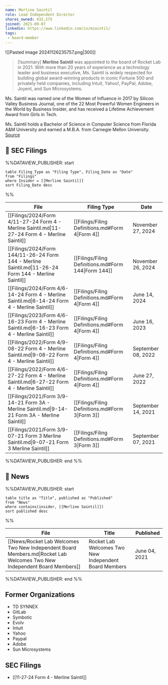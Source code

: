 ```yaml
---
name: Merline Saintil
role: Lead Independent Director
shares_owned: 432,275
joined: 2021-09-07
linkedin: https://www.linkedin.com/in/msaintil/
tags: 
 - board-member
---
```


![[Pasted image 20241126235757.png|300]]

>[!summary]
**Merline Saintil** was appointed to the board of Rocket Lab in 2021. With more than 20 years of experience as a technology leader and business executive, Ms. Saintil is widely respected for building global award-winning products in iconic Fortune 500 and privately held companies, including Intuit, Yahoo!, PayPal, Adobe, Joyent, and Sun Microsystems. 
>
Ms. Saintil was named one of the Women of Influence in 2017 by Silicon Valley Business Journal, one of the 22 Most Powerful Women Engineers in the World by Business Insider, and has received a Lifetime Achievement Award from Girls in Tech.   
>
Ms. Saintil holds a Bachelor of Science in Computer Science from Florida A&M University and earned a M.B.A. from Carnegie Mellon University.
[Source](https://www.rocketlabusa.com/about/team/)

## 💼 SEC Filings
%%DATAVIEW_PUBLISHER: start
```
table Filing_Type as "Filing Type", Filing_Date as "Date"
from "Filings"
where Insider = [[Merline Saintil]]
sort Filing_Date desc

```
%%

| File                                                                                                  | Filing Type                                          | Date               |
| ----------------------------------------------------------------------------------------------------- | ---------------------------------------------------- | ------------------ |
| [[Filings/2024/Form 4/11-27-24 Form 4 - Merline Saintil.md\|11-27-24 Form 4 - Merline Saintil]]       | [[Filings/Filing Definitions.md#Form 4\|Form 4]]     | November 27, 2024  |
| [[Filings/2024/Form 144/11-26-24 Form 144 - Merline Saintil.md\|11-26-24 Form 144 - Merline Saintil]] | [[Filings/Filing Definitions.md#Form 144\|Form 144]] | November 26, 2024  |
| [[Filings/2024/Form 4/6-14-24 Form 4 - Merline Saintil.md\|6-14-24 Form 4 - Merline Saintil]]         | [[Filings/Filing Definitions.md#Form 4\|Form 4]]     | June 14, 2024      |
| [[Filings/2023/Form 4/6-16-23 Form 4 - Merline Saintil.md\|6-16-23 Form 4 - Merline Saintil]]         | [[Filings/Filing Definitions.md#Form 4\|Form 4]]     | June 16, 2023      |
| [[Filings/2022/Form 4/9-08-22 Form 4 - Merline Saintil.md\|9-08-22 Form 4 - Merline Saintil]]         | [[Filings/Filing Definitions.md#Form 4\|Form 4]]     | September 08, 2022 |
| [[Filings/2022/Form 4/6-27-22 Form 4 - Merline Saintil.md\|6-27-22 Form 4 - Merline Saintil]]         | [[Filings/Filing Definitions.md#Form 4\|Form 4]]     | June 27, 2022      |
| [[Filings/2021/Form 3/9-14-21 Form 3A - Merline Saintil.md\|9-14-21 Form 3A - Merline Saintil]]       | [[Filings/Filing Definitions.md#Form 3\|Form 3]]     | September 14, 2021 |
| [[Filings/2021/Form 3/9-07-21 Form 3 Merline Saintil.md\|9-07-21 Form 3 Merline Saintil]]             | [[Filings/Filing Definitions.md#Form 3\|Form 3]]     | September 07, 2021 |

%%DATAVIEW_PUBLISHER: end %%

## 📰 News
%%DATAVIEW_PUBLISHER: start
```
table title as "Title", published as "Published"
from "News"
where contains(insider, [[Merline Saintil]])
sort published desc
```
%%

| File                                                                                                                     | Title                                                  | Published     |
| ------------------------------------------------------------------------------------------------------------------------ | ------------------------------------------------------ | ------------- |
| [[News/Rocket Lab Welcomes Two New Independent Board Members.md\|Rocket Lab Welcomes Two New Independent Board Members]] | Rocket Lab Welcomes Two New Independent Board Members  | June 04, 2021 |

%%DATAVIEW_PUBLISHER: end %%

## Former Organizations

-  TD SYNNEX
-  GitLab
-  Symbotic
-  Evolv
-  Intuit
-  Yahoo
-  Paypal
-  Adobe
-  Sun Microsystems
## SEC Filings
- [[11-27-24 Form 4 - Merline Saintil]]